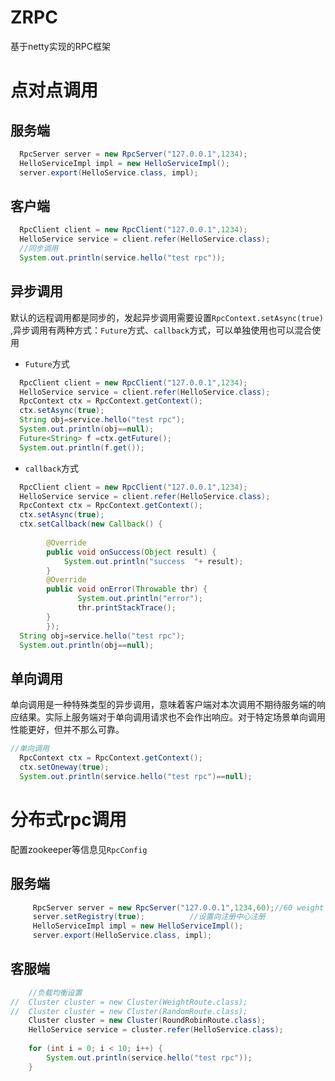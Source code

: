 # ZRPC
基于netty实现的RPC框架

# 点对点调用
## 服务端
```java
  RpcServer server = new RpcServer("127.0.0.1",1234);
  HelloServiceImpl impl = new HelloServiceImpl();
  server.export(HelloService.class, impl);
```
## 客户端
```java
  RpcClient client = new RpcClient("127.0.0.1",1234);
  HelloService service = client.refer(HelloService.class);
  //同步调用
  System.out.println(service.hello("test rpc"));
```
## 异步调用  
默认的远程调用都是同步的，发起异步调用需要设置`RpcContext.setAsync(true) `,异步调用有两种方式：`Future`方式、`callback`方式，可以单独使用也可以混合使用

* `Future`方式

```java
  RpcClient client = new RpcClient("127.0.0.1",1234);
  HelloService service = client.refer(HelloService.class);
  RpcContext ctx = RpcContext.getContext();
  ctx.setAsync(true);
  String obj=service.hello("test rpc");
  System.out.println(obj==null);
  Future<String> f =ctx.getFuture();
  System.out.println(f.get());
```

* `callback`方式

```java
  RpcClient client = new RpcClient("127.0.0.1",1234);
  HelloService service = client.refer(HelloService.class);
  RpcContext ctx = RpcContext.getContext();
  ctx.setAsync(true);
  ctx.setCallback(new Callback() {
			
		@Override
		public void onSuccess(Object result) {
			System.out.println("success  "+ result);
		}
		@Override
		public void onError(Throwable thr) {
		       System.out.println("error");
		       thr.printStackTrace();
		}
		});
  String obj=service.hello("test rpc");
  System.out.println(obj==null);
```
## 单向调用
单向调用是一种特殊类型的异步调用，意味着客户端对本次调用不期待服务端的响应结果。实际上服务端对于单向调用请求也不会作出响应。对于特定场景单向调用性能更好，但并不那么可靠。
```java
//单向调用
  RpcContext ctx = RpcContext.getContext();
  ctx.setOneway(true);
  System.out.println(service.hello("test rpc")==null);
```

# 分布式rpc调用
配置zookeeper等信息见`RpcConfig`
## 服务端
```java
     RpcServer server = new RpcServer("127.0.0.1",1234,60);//60 weight WeightRoute时起作用
     server.setRegistry(true);          //设置向注册中心注册
     HelloServiceImpl impl = new HelloServiceImpl();
     server.export(HelloService.class, impl);
```
## 客服端
```java
	//负载均衡设置
//	Cluster cluster = new Cluster(WeightRoute.class);
//	Cluster cluster = new Cluster(RandomRoute.class);
	Cluster cluster = new Cluster(RoundRobinRoute.class);
	HelloService service = cluster.refer(HelloService.class);
		
	for (int i = 0; i < 10; i++) {			
		System.out.println(service.hello("test rpc"));
	}
```
